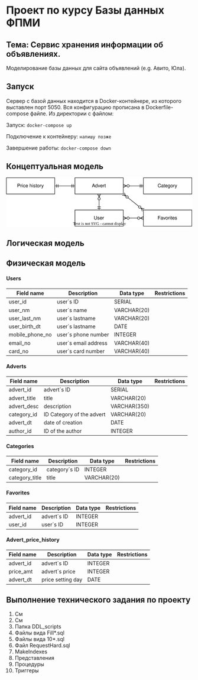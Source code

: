 # Проект по курсу Базы данных ФПМИ

## Тема: Сервис хранения информации об объявлениях.

Моделирование базы данных для сайта объявлений (e.g. Авито, Юла).

## Запуск

Сервер с базой данных находится в Docker-контейнере, из которого выставлен порт 5050. Вся конфигурацию прописана в
Dockerfile-compose файле. Из директории с файлом:

Запуск: ``docker-compose up ``

Подключение к контейнеру: ``напишу позже``

Завершение работы: `` docker-compose down ``

## Концептуальная модель
![](./pic/concept_model.drawio.svg)
## Логическая модель

## Физическая модель

#### Users
| Field name | Description | Data type | Restrictions |
|---|---|---|---| 
| user_id | user`s ID | SERIAL |  |
| user_nm |  user`s name | VARCHAR(20) |  |
| user_last_nm | user`s lastname | VARCHAR(20) | |
| user_birth_dt | user`s lastname | DATE | |
| mobile_phone_no | user`s phone number | INTEGER | |
| email_no | user`s email address |  VARCHAR(40) | |
| card_no | user`s card number |  VARCHAR(40) | |

#### Adverts
| Field name | Description | Data type | Restrictions |
|---|---|---|---| 
| advert_id | advert`s ID | SERIAL | |
| advert_title | title | VARCHAR(20) | |
| advert_desc | description  | VARCHAR(350) | |
| category_id | ID Category of the advert  | VARCHAR(20) | |
| advert_dt | date of creation | DATE |
| author_id | ID of the author | INTEGER | |

#### Categories
| Field name | Description | Data type | Restrictions |
|---|---|---|---| 
| category_id | category`s ID | INTEGER | |
| category_title | title | VARCHAR(20) | |

#### Favorites
| Field name | Description | Data type | Restrictions |
|---|---|---|---| 
| advert_id | advert`s ID | INTEGER | |
| user_id | user`s ID | INTEGER |  |

#### Advert_price_history
| Field name | Description | Data type | Restrictions |
|---|---|---|---| 
| advert_id | advert`s ID | INTEGER | |
| price_amt | advert`s price | INTEGER | |
| advert_dt | price setting day | DATE | |

## Выполнение технического задания по проекту

1. См 
2. См
3. Папка DDL_scripts
4. Файлы вида Fill*.sql
5. Файлы вида 10*.sql
6. Файл RequestHard.sql
7. MakeIndexes
8. Представления
9. Процедуры
10. Триггеры
